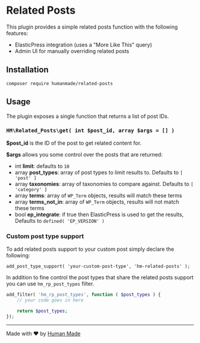 Related Posts
=============

This plugin provides a simple related posts function with the following features:

* ElasticPress integration (uses a "More Like This" query)
* Admin UI for manually overriding related posts

## Installation

```
composer require humanmade/related-posts
```

## Usage

The plugin exposes a single function that returns a list of post IDs.

### `HM\Related_Posts\get( int $post_id, array $args = [] )`

**$post_id** is the ID of the post to get related content for.

**$args** allows you some control over the posts that are returned:

- int **limit**: defaults to `10`
- array **post_types**: array of post types to limit results to. Defaults to `[ 'post' ]`
- array **taxonomies**: array of taxonomies to compare against. Defaults to `[ 'category' ]`
- array **terms**: array of `WP_Term` objects, results will match these terms
- array **terms_not_in**: array of `WP_Term` objects, results will not match these terms
- bool **ep_integrate**: if true then ElasticPress is used to get the results, Defaults to `defined( 'EP_VERSION' )`

### Custom post type support

To add related posts support to your custom post simply declare the following:

`add_post_type_support( 'your-custom-post-type', 'hm-related-posts' );`

In addition to fine control the post types that share the related posts support you can use `hm_rp_post_types` filter.

```php
add_filter( 'hm_rp_post_types', function ( $post_types ) {
    // your code goes in here

    return $post_types;
});
```

---------------------

Made with ❤️ by [Human Made](https://humanmade.com)
